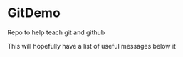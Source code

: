 # GitDemo
Repo to help teach git and github

This will hopefully have a list of useful messages below it